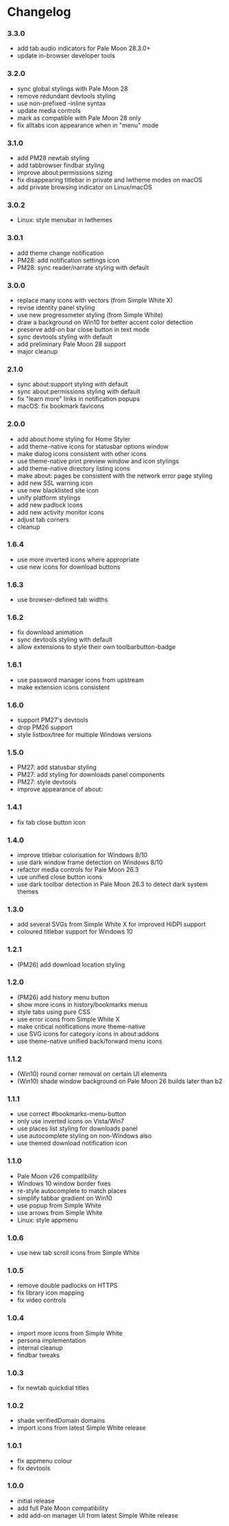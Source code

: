 # Changelog

### 3.3.0
- add tab audio indicators for Pale Moon 28.3.0+
- update in-browser developer tools

### 3.2.0
- sync global stylings with Pale Moon 28
- remove redundant devtools styling
- use non-prefixed -inline syntax
- update media controls
- mark as compatible with Pale Moon 28 only
- fix alltabs icon appearance when in "menu" mode

### 3.1.0
- add PM28 newtab styling
- add tabbrowser findbar styling
- improve about:permissions sizing
- fix disappearing titlebar in private and lwtheme modes on macOS
- add private browsing indicator on Linux/macOS

### 3.0.2
- Linux: style menubar in lwthemes

### 3.0.1
- add theme change notification
- PM28: add notification settings icon
- PM28: sync reader/narrate styling with default

### 3.0.0
- replace many icons with vectors (from Simple White X)
- revise identity panel styling
- use new progressmeter styling (from Simple White)
- draw a background on Win10 for better accent color detection
- preserve add-on bar close button in text mode
- sync devtools styling with default
- add preliminary Pale Moon 28 support
- major cleanup

### 2.1.0
- sync about:support styling with default
- sync about:permissions styling with default
- fix "learn more" links in notification popups
- macOS: fix bookmark favicons

### 2.0.0
- add about:home styling for Home Styler
- add theme-native icons for statusbar options window
- make dialog icons consistent with other icons
- use theme-native print preview window and icon stylings
- add theme-native directory listing icons
- make about: pages be consistent with the network error page styling
- add new SSL warning icon
- use new blacklisted site icon
- unify platform stylings
- add new padlock icons
- add new activity monitor icons
- adjust tab corners
- cleanup

### 1.6.4
- use more inverted icons where appropriate
- use new icons for download buttons

### 1.6.3
- use browser-defined tab widths

### 1.6.2
- fix download animation
- sync devtools styling with default
- allow extensions to style their own toolbarbutton-badge

### 1.6.1
- use password manager icons from upstream
- make extension icons consistent

### 1.6.0
- support PM27's devtools
- drop PM26 support
- style listbox/tree for multiple Windows versions

### 1.5.0
- PM27: add statusbar styling
- PM27: add styling for downloads panel components
- PM27: style devtools
- improve appearance of about:

### 1.4.1
- fix tab close button icon

### 1.4.0
- improve titlebar colorisation for Windows 8/10
- use dark window frame detection on Windows 8/10
- refactor media controls for Pale Moon 26.3
- use unified close button icons
- use dark toolbar detection in Pale Moon 26.3 to detect dark system themes

### 1.3.0
- add several SVGs from Simple White X for improved HiDPI support
- coloured titlebar support for Windows 10

### 1.2.1
- (PM26) add download location styling

### 1.2.0
- (PM26) add history menu button
- show more icons in history/bookmarks menus
- style tabs using pure CSS
- use error icons from Simple White X
- make critical notifications more theme-native
- use SVG icons for category icons in about:addons
- use theme-native unified back/forward menu icons

### 1.1.2
- (Win10) round corner removal on certain UI elements
- (Win10) shade window background on Pale Moon 26 builds later than b2

### 1.1.1
- use correct #bookmarks-menu-button
- only use inverted icons on Vista/Win7
- use places list styling for downloads panel
- use autocomplete styling on non-Windows also
- use themed download notification icon

### 1.1.0
- Pale Moon v26 compatibility
- Windows 10 window border fixes
- re-style autocomplete to match places
- simplify tabbar gradient on Win10
- use popup from Simple White
- use arrows from Simple White
- Linux: style appmenu

### 1.0.6
- use new tab scroll icons from Simple White

### 1.0.5
- remove double padlocks on HTTPS
- fix library icon mapping
- fix video controls

### 1.0.4
- import more icons from Simple White
- persona implementation
- internal cleanup
- findbar tweaks

### 1.0.3
- fix newtab quickdial titles

### 1.0.2
- shade verifiedDomain domains
- import icons from latest Simple White release

### 1.0.1
- fix appmenu colour
- fix devtools

### 1.0.0
- initial release
- add full Pale Moon compatibility
- add add-on manager UI from latest Simple White release